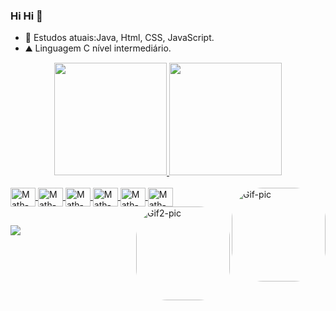 ### Hi Hi 👋

- 🌱 Estudos atuais:Java, Html, CSS, JavaScript.
- :mountain:	Linguagem C nível intermediário.

<div align="center">
  <a href="https://github.com/Theuz6">
  <img height="180em" src="https://github-readme-stats.vercel.app/api?username=Theuz6&show_icons=true&theme=dark&include_all_commits=true&count_private=true"/>
  <img height="180em" src="https://github-readme-stats.vercel.app/api/top-langs/?username=Theuz6&layout=compact&langs_count=7&theme=dark"/>
</div>
  <div style="display: inline_block"><br>
  <img align="center" alt="Math-Js" height="30" width="40" src="https://cdn.jsdelivr.net/gh/devicons/devicon/icons/javascript/javascript-original.svg">
  <img align="center" alt="Math-HTML" height="30" width="40" src="https://cdn.jsdelivr.net/gh/devicons/devicon/icons/html5/html5-original.svg">
  <img align="center" alt="Math-CSS" height="30" width="40" src="https://cdn.jsdelivr.net/gh/devicons/devicon/icons/css3/css3-original.svg">
  <img align="center" alt="Math-C" height="30" width="40" src="https://cdn.jsdelivr.net/gh/devicons/devicon/icons/c/c-original.svg">
  <img align="center" alt="Math-Java" height="30" width="40" src="https://cdn.jsdelivr.net/gh/devicons/devicon/icons/java/java-original.svg">
  <img align="center" alt="Math-VSC"  height="30" width="40" src="https://cdn.jsdelivr.net/gh/devicons/devicon/icons/vscode/vscode-original.svg">
     <img align="right" alt="Gif-pic" height="150" style="border-radius:50px;" src="https://wiki.supercombo.gg/images/1/18/Joe98_stance.gif">
     <img align="right" alt="Gif2-pic" height="150" style="border-radius:50px;" src="https://art.ngfiles.com/images/2010000/2010873_zorropa_black-mage-supreme-victory.gif?f1628732790">
    </div>
  

  
  ##
  
  <div>
   
  <a href="https://instagram.com/theuz_lz" target="_blank"><img src="https://img.shields.io/badge/-Instagram-%23E4405F?style=for-the-badge&logo=instagram&logoColor=white" target="_blank"></a> 
  </div>
 
